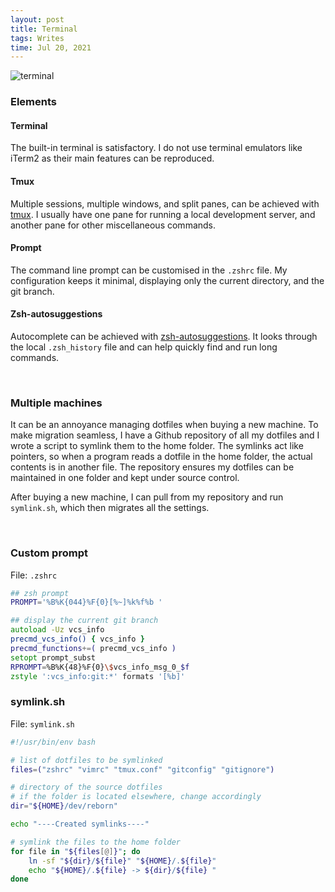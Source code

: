 ```yaml
---
layout: post
title: Terminal
tags: Writes
time: Jul 20, 2021
---
```


![terminal]({{site.baseurl}}/assets/terminal.png)

### Elements

#### Terminal

The built-in terminal is satisfactory. I do not use terminal emulators like
iTerm2 as their main features can be reproduced.

#### Tmux

Multiple sessions, multiple windows, and split panes, can be achieved with
[tmux](https://github.com/tmux/tmux/wiki). I usually have one pane for running a
local development server, and another pane for other miscellaneous commands.

#### Prompt

The command line prompt can be customised in the `.zshrc` file. My configuration
keeps it minimal, displaying only the current directory, and the git branch.

#### Zsh-autosuggestions

Autocomplete can be achieved with
[zsh-autosuggestions](https://github.com/zsh-users/zsh-autosuggestions). It
looks through the local `.zsh_history` file and can help quickly find and run
long commands.

 <br>

### Multiple machines

It can be an annoyance managing dotfiles when buying a new machine. To make
migration seamless, I have a Github repository of all my dotfiles and I wrote a
script to symlink them to the home folder. The symlinks act like pointers, so
when a program reads a dotfile in the home folder, the actual contents is in
another file. The repository ensures my dotfiles can be maintained in one folder
and kept under source control.

After buying a new machine, I can pull from my repository and run `symlink.sh`,
which then migrates all the settings.

<br>

### Custom prompt

File: `.zshrc`

```zsh
## zsh prompt
PROMPT='%B%K{044}%F{0}[%~]%k%f%b '

## display the current git branch
autoload -Uz vcs_info
precmd_vcs_info() { vcs_info }
precmd_functions+=( precmd_vcs_info )
setopt prompt_subst
RPROMPT=%B%K{48}%F{0}\$vcs_info_msg_0_$f
zstyle ':vcs_info:git:*' formats '[%b]'

```

### symlink.sh

File: `symlink.sh`

```bash
#!/usr/bin/env bash

# list of dotfiles to be symlinked
files=("zshrc" "vimrc" "tmux.conf" "gitconfig" "gitignore")

# directory of the source dotfiles
# if the folder is located elsewhere, change accordingly
dir="${HOME}/dev/reborn"

echo "----Created symlinks----"

# symlink the files to the home folder
for file in "${files[@]}"; do
	ln -sf "${dir}/${file}" "${HOME}/.${file}"
	echo "${HOME}/.${file} -> ${dir}/${file} "
done

```
